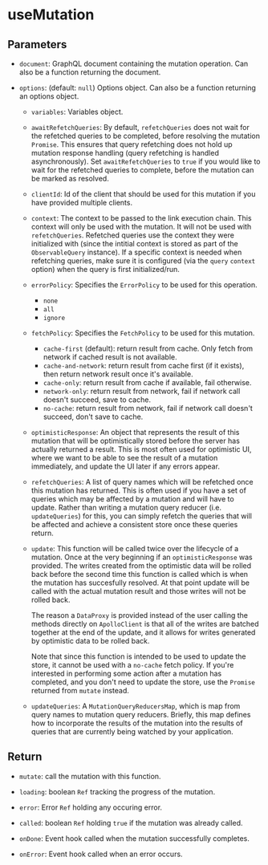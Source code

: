 # useMutation

## Parameters

- `document`: GraphQL document containing the mutation operation. Can also be a function returning the document.

- `options`: (default: `null`)  Options object. Can also be a function returning an options object.

  - `variables`: Variables object.

  - `awaitRefetchQueries`: By default, `refetchQueries` does not wait for the refetched queries to be completed, before resolving the mutation `Promise`. This ensures that query refetching does not hold up mutation response handling (query refetching is handled asynchronously). Set `awaitRefetchQueries` to `true` if you would like to wait for the refetched queries to complete, before the mutation can be marked as resolved.

  - `clientId`: Id of the client that should be used for this mutation if you have provided multiple clients.

  - `context`: The context to be passed to the link execution chain. This context will only be used with the mutation. It will not be used with `refetchQueries`. Refetched queries use the context they were initialized with (since the intitial context is stored as part of the `ObservableQuery` instance). If a specific context is needed when refetching queries, make sure it is configured (via the `query` `context` option) when the query is first initialized/run.

  - `errorPolicy`: Specifies the `ErrorPolicy` to be used for this operation.
    - `none`
    - `all`
    - `ignore`

  - `fetchPolicy`: Specifies the `FetchPolicy` to be used for this mutation.
    - `cache-first` (default): return result from cache. Only fetch from network if cached result is not available.
    - `cache-and-network`: return result from cache first (if it exists), then return network result once it's available.
    - `cache-only`: return result from cache if available, fail otherwise.
    - `network-only`: return result from network, fail if network call doesn't succeed, save to cache.
    - `no-cache`: return result from network, fail if network call doesn't succeed, don't save to cache.

  - `optimisticResponse`: An object that represents the result of this mutation that will be optimistically stored before the server has actually returned a result. This is most often used for optimistic UI, where we want to be able to see the result of a mutation immediately, and update the UI later if any errors appear.

  - `refetchQueries`: A list of query names which will be refetched once this mutation has returned. This is often used if you have a set of queries which may be affected by a mutation and will have to update. Rather than writing a mutation query reducer (i.e. `updateQueries`) for this, you can simply refetch the queries that will be affected and achieve a consistent store once these queries return.

  - `update`: This function will be called twice over the lifecycle of a mutation. Once at the very beginning if an `optimisticResponse` was provided. The writes created from the optimistic data will be rolled back before the second time this function is called which is when the mutation has succesfully resolved. At that point update will be called with the actual mutation result and those writes will not be rolled back.

    The reason a `DataProxy` is provided instead of the user calling the methods directly on `ApolloClient` is that all of the writes are batched together at the end of the update, and it allows for writes generated by optimistic data to be rolled back.

    Note that since this function is intended to be used to update the store, it cannot be used with a `no-cache` fetch policy. If you're interested in performing some action after a mutation has completed, and you don't need to update the store, use the `Promise` returned from `mutate` instead.

  - `updateQueries`: A `MutationQueryReducersMap`, which is map from query names to mutation query reducers. Briefly, this map defines how to incorporate the results of the mutation into the results of queries that are currently being watched by your application.

## Return

- `mutate`: call the mutation with this function.

- `loading`: boolean `Ref` tracking the progress of the mutation.

- `error`: Error `Ref` holding any occuring error.

- `called`: boolean `Ref` holding `true` if the mutation was already called.

- `onDone`: Event hook called when the mutation successfully completes.

- `onError`: Event hook called when an error occurs.
